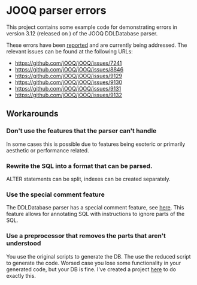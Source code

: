 # JOOQ parser errors

This project contains some example code for demonstrating errors in version 3.12 (released on ) of the JOOQ DDLDatabase parser.

These errors have been [reported](https://github.com/jOOQ/jOOQ/issues/9120) and are currently being addressed.
The relevant issues can be found at the following URLs:
- https://github.com/jOOQ/jOOQ/issues/7241
- https://github.com/jOOQ/jOOQ/issues/8846
- https://github.com/jOOQ/jOOQ/issues/9129
- https://github.com/jOOQ/jOOQ/issues/9130
- https://github.com/jOOQ/jOOQ/issues/9131
- https://github.com/jOOQ/jOOQ/issues/9132

## Workarounds

### Don't use the features that the parser can't handle

In some cases this is possible due to features being esoteric or primarily aesthetic or performance related.

### Rewrite the SQL into a format that can be parsed.

ALTER statements can be split, indexes can be created separately.

### Use the special comment feature

The DDLDatabase parser has a special comment feature, see [here](https://github.com/jOOQ/jOOQ/issues/8325). 
This feature allows for annotating SQL with instructions to ignore parts of the SQL.

### Use a preprocessor that removes the parts that aren't understood

You use the original scripts to generate the DB.
The use the reduced script to generate the code.
Worsed case you lose some functionality in your generated code, but your DB is fine.
I've created a project [here](https://github.com/codemonstur/jooqpreprocessor) to do exactly this.

